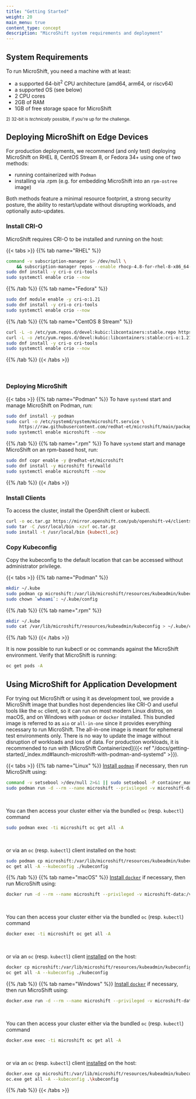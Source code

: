 ```yaml
---
title: "Getting Started"
weight: 20
main_menu: true
content_type: concept
description: "MicroShift system requirements and deployment"
---
```

## System Requirements

To run MicroShift, you need a machine with at least:

- a supported 64-bit<sup>2</sup> CPU architecture (amd64, arm64, or riscv64)
- a supported OS (see below)
- 2 CPU cores
- 2GB of RAM
- 1GB of free storage space for MicroShift

<sup>2) 32-bit is _technically_ possible, if you're up for the challenge.</sup>

## Deploying MicroShift on Edge Devices

For production deployments, we recommend (and only test) deploying MicroShift on RHEL 8, CentOS Stream 8, or Fedora 34+ using one of two methods:

- running containerized with `Podman`
- installing via .rpm (e.g. for embedding MicroShift into an `rpm-ostree` image)

Both methods feature a minimal resource footprint, a strong security posture, the ability to restart/update without disrupting workloads, and optionally auto-updates.

### Install CRI-O

MicroShift requires CRI-O to be installed and running on the host:

{{< tabs >}}
{{% tab name="RHEL" %}}

```Bash
command -v subscription-manager &> /dev/null \
    && subscription-manager repos --enable rhocp-4.8-for-rhel-8-x86_64-rpms
sudo dnf install -y cri-o cri-tools
sudo systemctl enable crio --now
```

{{% /tab %}}
{{% tab name="Fedora" %}}

```Bash
sudo dnf module enable -y cri-o:1.21
sudo dnf install -y cri-o cri-tools
sudo systemctl enable crio --now
```
{{% /tab %}}
{{% tab name="CentOS 8 Stream" %}}

```Bash
curl -L -o /etc/yum.repos.d/devel:kubic:libcontainers:stable.repo https://download.opensuse.org/repositories/devel:/kubic:/libcontainers:/stable/CentOS_8_Stream/devel:kubic:libcontainers:stable.repo
curl -L -o /etc/yum.repos.d/devel:kubic:libcontainers:stable:cri-o:1.21.repo https://download.opensuse.org/repositories/devel:kubic:libcontainers:stable:cri-o:1.21/CentOS_8_Stream/devel:kubic:libcontainers:stable:cri-o:1.21.repo
sudo dnf install -y cri-o cri-tools
sudo systemctl enable crio --now
```

{{% /tab %}}
{{< /tabs >}}

<br/>

### Deploying MicroShift

{{< tabs >}}
{{% tab name="Podman" %}}
To have `systemd` start and manage MicroShift on Podman, run:

```Bash
sudo dnf install -y podman
sudo curl -o /etc/systemd/system/microshift.service \
     https://raw.githubusercontent.com/redhat-et/microshift/main/packaging/systemd/microshift-containerized.service
sudo systemctl enable microshift --now
```

{{% /tab %}}
{{% tab name=".rpm" %}}
To have `systemd` start and manage MicroShift on an rpm-based host, run:

```Bash
sudo dnf copr enable -y @redhat-et/microshift
sudo dnf install -y microshift firewalld
sudo systemctl enable microshift --now
```

{{% /tab %}}
{{< /tabs >}}

### Install Clients

To access the cluster, install the OpenShift client or kubectl.

```Bash
curl -o oc.tar.gz https://mirror.openshift.com/pub/openshift-v4/clients/oc/latest/linux/oc.tar.gz
sudo tar -C /usr/local/bin -xzvf oc.tar.gz
sudo install -t /usr/local/bin {kubectl,oc}
```

### Copy Kubeconfig

Copy the kubeconfig to the default location that can be accessed without administrator privilege.

{{< tabs >}}
{{% tab name="Podman" %}}

```Bash
mkdir ~/.kube
sudo podman cp microshift:/var/lib/microshift/resources/kubeadmin/kubeconfig ~/.kube/config
sudo chown `whoami`: ~/.kube/config
```

{{% /tab %}}
{{% tab name=".rpm" %}}
```Bash
mkdir ~/.kube
sudo cat /var/lib/microshift/resources/kubeadmin/kubeconfig > ~/.kube/config
```

{{% /tab %}}
{{< /tabs >}}

It is now possible to run kubectl or oc commands against the MicroShift environment.
Verify that MicroShift is running:

```sh
oc get pods -A
```

## Using MicroShift for Application Development

For trying out MicroShift or using it as development tool, we provide a MicroShift image that bundles host dependencies like CRI-O
and useful tools like the `oc` client, so it can run on most modern Linux distros, on macOS, and on Windows with `podman` or `docker` installed.
This bundled image is referred to as `aio` or `all-in-one` since it provides everything necessary to run MicroShift.
The all-in-one image is meant for ephemeral test environments only. There is no way to update the image without disruption of workloads and loss of data.
For production workloads, it is recommended to run with [MicroShift Containerized]({{< ref "/docs/getting-started/_index.md#launch-microshift-with-podman-and-systemd" >}}).

{{< tabs >}}
{{% tab name="Linux" %}}
[Install `podman`](https://podman.io/getting-started/installation#linux-distributions) if necessary, then run MicroShift using:

```Bash
command -v setsebool >/dev/null 2>&1 || sudo setsebool -P container_manage_cgroup true
sudo podman run -d --rm --name microshift --privileged -v microshift-data:/var/lib -p 6443:6443 quay.io/microshift/microshift-aio:latest
```
<br/>

You can then access your cluster either via the bundled `oc` (resp. `kubectl`) command

```Bash
sudo podman exec -ti microshift oc get all -A
```
<br/>

or via an `oc` (resp. `kubectl`) client installed on the host:

```Bash
sudo podman cp microshift:/var/lib/microshift/resources/kubeadmin/kubeconfig ./kubeconfig
oc get all -A --kubeconfig ./kubeconfig
```
{{% /tab %}}
{{% tab name="macOS" %}}
[Install `docker`](https://docs.docker.com/desktop/mac/install/) if necessary, then run MicroShift using:

```Bash
docker run -d --rm --name microshift --privileged -v microshift-data:/var/lib -p 6443:6443 quay.io/microshift/microshift-aio:latest
```
<br/>

You can then access your cluster either via the bundled `oc` (resp. `kubectl`) command

```Bash
docker exec -ti microshift oc get all -A
```
<br/>

or via an `oc` (resp. `kubectl`) client [installed](https://access.redhat.com/downloads/content/290/) on the host:

```Bash
docker cp microshift:/var/lib/microshift/resources/kubeadmin/kubeconfig ./kubeconfig
oc get all -A --kubeconfig ./kubeconfig
```
{{% /tab %}}
{{% tab name="Windows" %}}
[Install `docker`](https://docs.docker.com/desktop/windows/install/) if necessary, then run MicroShift using:

```Bash
docker.exe run -d --rm --name microshift --privileged -v microshift-data:/var/lib -p 6443:6443 quay.io/microshift/microshift-aio:latest
```
<br/>

You can then access your cluster either via the bundled `oc` (resp. `kubectl`) command

```Bash
docker.exe exec -ti microshift oc get all -A
```
<br/>

or via an `oc` (resp. `kubectl`) client [installed](https://access.redhat.com/downloads/content/290/) on the host:

```Bash
docker.exe cp microshift:/var/lib/microshift/resources/kubeadmin/kubeconfig .\kubeconfig
oc.exe get all -A --kubeconfig .\kubeconfig
```
{{% /tab %}}
{{< /tabs >}}
